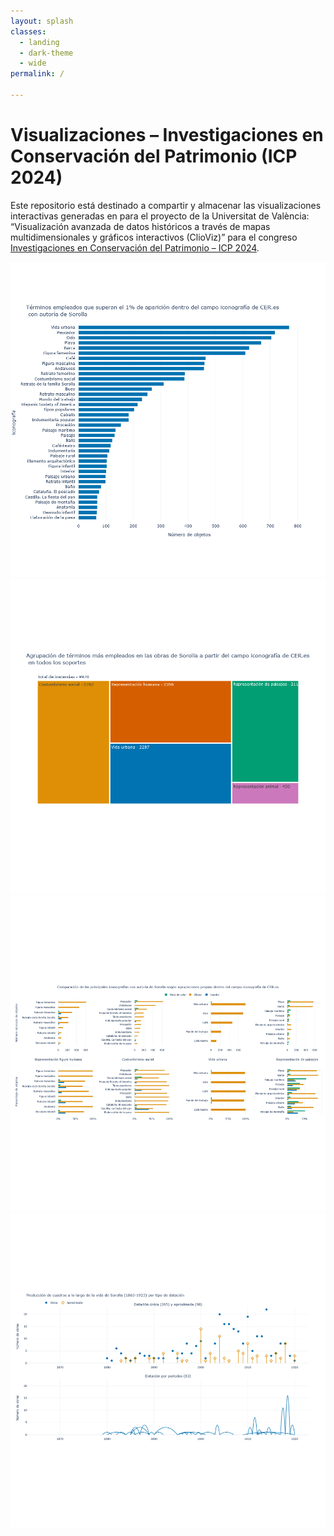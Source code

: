 ```yaml
---
layout: splash
classes:
  - landing
  - dark-theme
  - wide
permalink: /

---
```

# Visualizaciones – Investigaciones en Conservación del Patrimonio (ICP 2024)

Este repositorio está destinado a compartir y almacenar las visualizaciones interactivas generadas en para el proyecto de la Universitat de València: “Visualización avanzada de datos históricos a través de mapas multidimensionales y gráficos interactivos (ClioViz)” para el congreso [Investigaciones en Conservación del Patrimonio – ICP 2024](http://cultura.upv.es/actividades/content/congresos_jornadas/content/2024_icp/cas/index.html).



<head>
  <link rel="stylesheet" href="assets/styles.css">
</head>

<div class="grid-container">
  <div class="grid-item">
    <a href="assets/Pregunta06_V7.html" target="_blank">
      <img src="assets/images/preview1.png" alt="Imagen 1" class="grid-image">
    </a>
  </div>
  <div class="grid-item">
    <a href="assets/Pregunta06_V7.html" target="_blank">
      <img src="assets/images/preview2.png" alt="Imagen 1" class="grid-image">
    </a>
  </div>
  <div class="grid-item">
    <a href="assets/Pregunta06_V7.html" target="_blank">
      <img src="assets/images/preview3.png" alt="Imagen 1" class="grid-image">
    </a>
  </div>
  <div class="grid-item">
    <a href="assets/Pregunta06_V7.html" target="_blank">
      <img src="assets/images/preview4.png" alt="Imagen 1" class="grid-image">
    </a>
  </div>
</div>




